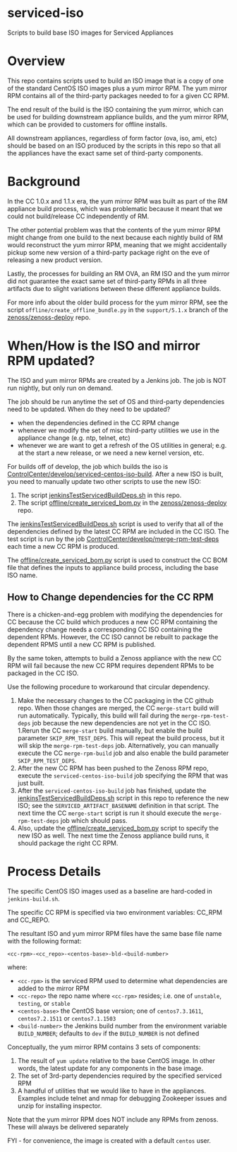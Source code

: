 # serviced-iso
Scripts to build base ISO images for Serviced Appliances

# Overview

This repo contains scripts used to build an ISO image that is a copy of
one of the standard CentOS ISO images plus a yum mirror RPM.  The yum
mirror RPM contains all of the third-party packages needed to for a given
CC RPM.

The end result of the build is the ISO containing the yum mirror, which can be
used for building downstream appliance builds, and the yum mirror RPM, which can be
provided to customers for offline installs.

All downstream appliances, regardless of form factor (ova, iso, ami, etc) should be
based on an ISO produced by the scripts in this repo so that all the appliances have the
exact same set of third-party components.

# Background

In the CC 1.0.x and 1.1.x era, the yum mirror RPM was built as part of the
RM appliance build process, which was problematic because it meant that we
could not build/release CC independently of RM.

The other potential problem was that the contents of the yum mirror RPM might
change from one build to the next because each nightly build of RM would reconstruct
the yum mirror RPM, meaning that we might accidentally pickup some new version
of a third-party package right on the eve of releasing a new product version.

Lastly, the processes for building an RM OVA, an RM ISO and the yum mirror did
not guarantee the exact same set of third-party RPMs in all three artifacts due
to slight variations between these different appliance builds.

For more info about the older build process for the yum mirror RPM, see the
script `offline/create_offline_bundle.py` in the `support/5.1.x` branch
of the [zenoss/zenoss-deploy](https://github.com/zenoss/zenoss-deploy) repo.

# When/How is the ISO and mirror RPM updated?

The ISO and yum mirror RPMs are created by a Jenkins job. The job is NOT run nightly, but only
run on demand.

The job should be run anytime the set of OS and third-party dependencies need to be updated.
When do they need to be updated?
* when the dependencies defined in the CC RPM change
* whenever we modify the set of misc third-party utilities we use in the appliance change (e.g. ntp, telnet, etc)
* whenever we are want to get a refresh of the OS utilities in general; e.g. at the start a new release, or we need a new kernel version, etc.

For builds off of develop, the job which builds the iso is
[ControlCenter/develop/serviced-centos-iso-build](http://platform-jenkins.zenoss.eng/job/ControlCenter/job/develop/job/serviced-centos-iso-build/).
After a new ISO is built, you need to manually update two other scripts to use the new ISO:

1. The script [jenkinsTestServicedBuildDeps.sh](jenkinsTestServicedBuildDeps.sh) in this repo.
1. The script [offline/create_serviced_bom.py](https://github.com/zenoss/zenoss-deploy/blob/develop/offline/create_serviced_bom.py)
in the [zenoss/zenoss-deploy](https://github.com/zenoss/zenoss-deploy) repo.

The [jenkinsTestServicedBuildDeps.sh](jenkinsTestServicedBuildDeps.sh) script is used to verify that all of the dependencies
defined by the latest CC RPM are included in the CC ISO. The test script is run by the job
[ControlCenter/develop/merge-rpm-test-deps](http://platform-jenkins.zenoss.eng/job/ControlCenter/job/develop/job/merge-rpm-test-deps/)
each time a new CC RPM is produced.

The [offline/create_serviced_bom.py](https://github.com/zenoss/zenoss-deploy/blob/develop/offline/create_serviced_bom.py) script
is used to construct the CC BOM file that defines the inputs to appliance build process, including the base ISO name.

## How to Change dependencies for the CC RPM
There is a chicken-and-egg problem with modifying the dependencies for CC because the CC build which produces a new CC RPM containing the dependency change needs a corresponding CC ISO containing the dependent RPMs. However, the CC ISO cannot be rebuilt to package the dependent RPMS until a new CC RPM is published. 

By the same token, attempts to build a Zenoss appliance with the new CC RPM will fail because the new CC RPM requires dependent RPMs to be packaged in the CC ISO.

Use the following procedure to workaround that circular dependency.  

1. Make the necessary changes to the CC packaging in the CC github repo. 
When those changes are merged, the CC `merge-start` build will run automatically. Typically, this build will fail during the `merge-rpm-test-deps` job because the new dependencies are not yet in the CC ISO.
1.Rerun the CC `merge-start` build manually, but enable the build parameter `SKIP_RPM_TEST_DEPS`. This will repeat the build process, but it will skip the `merge-rpm-test-deps` job. Alternatively, you can manually execute the CC `merge-rpm-build` job and also enable the build parameter `SKIP_RPM_TEST_DEPS`. 
1. After the new CC RPM has been pushed to the Zenoss RPM repo, execute the `serviced-centos-iso-build` job specifying the RPM that was just built.
1. After the `serviced-centos-iso-build` job has finished, update the [jenkinsTestServicedBuildDeps.sh](jenkinsTestServicedBuildDeps.sh) script in this repo to reference the new ISO; see the `SERVICED_ARTIFACT_BASENAME` definition in that script. The next time the CC `merge-start` script is run it should execute the `merge-rpm-test-deps` job which should pass.
1. Also, update the [offline/create_serviced_bom.py](https://github.com/zenoss/zenoss-deploy/blob/develop/offline/create_serviced_bom.py) script to specify the new ISO as well.  The next time the Zenoss appliance build runs, it should package the right CC RPM.

# Process Details

The specific CentOS ISO images used as a baseline are hard-coded in `jenkins-build.sh`.

The specific CC RPM is specified via two environment variables: CC_RPM and CC_REPO.

The resultant ISO and yum mirror RPM files have the same base file name with the following
format:

`<cc-rpm>-<cc_repo>-<centos-base>-bld-<build-number>`

where:
* `<cc-rpm>` is the serviced RPM used to determine what dependencies are added to the mirror RPM
* `<cc-repo>` the repo name where `<cc-rpm>` resides; i.e. one of `unstable`, `testing`, or `stable`
* `<centos-base>` the CentOS base version; one of `centos7.3.1611`, `centos7.2.1511` or `centos7.1.1503`
* `<build-number>` the Jenkins build number from the environment variable `BUILD_NUMBER`; defaults to `dev` if the `BUILD_NUMBER` is not defined

Conceptually, the yum mirror RPM contains 3 sets of components:

1. The result of `yum update` relative to the base CentOS image. In other words, the latest
update for any components in the base image.
1. The set of 3rd-party dependencies required by the specified serviced RPM
1. A handful of utilities that we would like to have in the appliances. Examples include telnet and nmap
for debugging Zookeeper issues and unzip for installing inspector.

Note that the yum mirror RPM does NOT include any RPMs from zenoss.
These will always be delivered separately

FYI - for convenience, the image is created with a default `centos` user.
